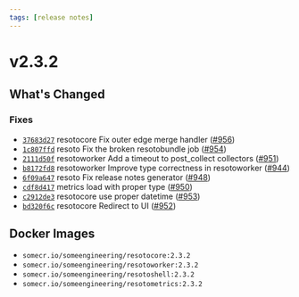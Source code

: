 ```yaml
---
tags: [release notes]
---
```


# v2.3.2

## What's Changed

### Fixes

- [`37683d27`](https://github.com/someengineering/resoto/commit/37683d27) <span class="badge badge--secondary">resotocore</span> Fix outer edge merge handler ([#956](https://github.com/someengineering/resoto/pull/956))
- [`1c807ffd`](https://github.com/someengineering/resoto/commit/1c807ffd) <span class="badge badge--secondary">resoto</span> Fix the broken resotobundle job ([#954](https://github.com/someengineering/resoto/pull/954))
- [`2111d50f`](https://github.com/someengineering/resoto/commit/2111d50f) <span class="badge badge--secondary">resotoworker</span> Add a timeout to post_collect collectors ([#951](https://github.com/someengineering/resoto/pull/951))
- [`b8172fd8`](https://github.com/someengineering/resoto/commit/b8172fd8) <span class="badge badge--secondary">resotoworker</span> Improve type correctness in resotoworker ([#944](https://github.com/someengineering/resoto/pull/944))
- [`6f09a647`](https://github.com/someengineering/resoto/commit/6f09a647) <span class="badge badge--secondary">resoto</span> Fix release notes generator ([#948](https://github.com/someengineering/resoto/pull/948))
- [`cdf8d417`](https://github.com/someengineering/resoto/commit/cdf8d417) <span class="badge badge--secondary">metrics</span> load with proper type ([#950](https://github.com/someengineering/resoto/pull/950))
- [`c2912de3`](https://github.com/someengineering/resoto/commit/c2912de3) <span class="badge badge--secondary">resotocore</span> use proper datetime ([#953](https://github.com/someengineering/resoto/pull/953))
- [`bd320f6c`](https://github.com/someengineering/resoto/commit/bd320f6c) <span class="badge badge--secondary">resotocore</span> Redirect to UI ([#952](https://github.com/someengineering/resoto/pull/952))

<!--truncate-->

## Docker Images

- `somecr.io/someengineering/resotocore:2.3.2`
- `somecr.io/someengineering/resotoworker:2.3.2`
- `somecr.io/someengineering/resotoshell:2.3.2`
- `somecr.io/someengineering/resotometrics:2.3.2`
